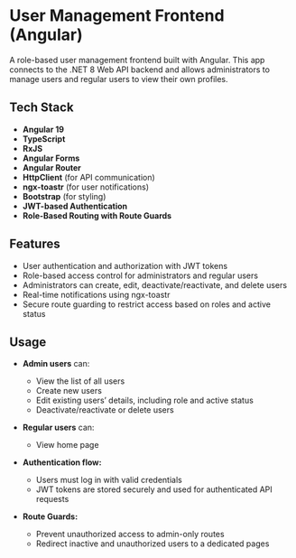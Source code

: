 # User Management Frontend (Angular)

A role-based user management frontend built with Angular. This app connects to the .NET 8 Web API backend and allows administrators to manage users and regular users to view their own profiles.

## Tech Stack

- **Angular 19**
- **TypeScript**
- **RxJS**
- **Angular Forms**
- **Angular Router**
- **HttpClient** (for API communication)
- **ngx-toastr** (for user notifications)
- **Bootstrap** (for styling)
- **JWT-based Authentication**
- **Role-Based Routing with Route Guards**


## Features

- User authentication and authorization with JWT tokens  
- Role-based access control for administrators and regular users  
- Administrators can create, edit, deactivate/reactivate, and delete users 
- Real-time notifications using ngx-toastr  
- Secure route guarding to restrict access based on roles and active status  


## Usage

- **Admin users** can:
  - View the list of all users
  - Create new users
  - Edit existing users’ details, including role and active status
  - Deactivate/reactivate or delete users

- **Regular users** can:
  - View home page

- **Authentication flow:**
  - Users must log in with valid credentials
  - JWT tokens are stored securely and used for authenticated API requests

- **Route Guards:**
  - Prevent unauthorized access to admin-only routes
  - Redirect inactive and unauthorized users to a dedicated pages




